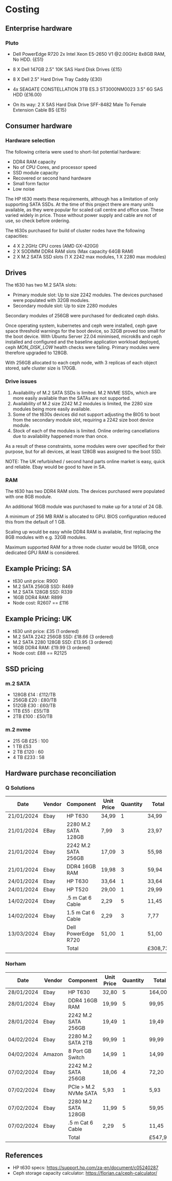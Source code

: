 # Costing

## Enterprise hardware

### Pluto

- Dell PowerEdge R720 2x Intel Xeon E5-2650 V1 @2.00GHz 8x8GB RAM, No HDD. {£51}
- 8 X Dell 147GB 2.5" 10K SAS Hard Disk Drives {£15}
- 8 X Dell 2.5" Hard Drive Tray Caddy {£30}

- 4x SEAGATE CONSTELLATION 3TB ES.3 ST3000NM0023 3.5" 6G SAS HDD {£16.00}
- On its way: 2 X SAS Hard Disk Drive SFF-8482 Male To Female Extension Cable BS {£15}


## Consumer hardware

### Hardware selection

The following criteria were used to short-list potential hardware:

- DDR4 RAM capacity
- No of CPU Cores, and processor speed
- SSD module capacity
- Recovered or second hand hardware
- Small form factor
- Low noise

The HP t630 meets these requirements, although has a limitation of only supporting SATA SSDs. At the time of this project there are many units available, as they were popular for scaled call centre and office use. These varied widely in price. Those without power supply and cable are not of use, so check before ordering.

The t630s purchased for build of cluster nodes have the following capacities:

- 4 X 2.2GHz CPU cores (AMD GX-420GI)
- 2 X SODIMM DDR4 RAM slots (Max capacity 64GB RAM)
- 2 X M.2 SATA SSD slots (1 X 2242 max modules, 1 X 2280 max modules)

## Drives

The t630 has two M.2 SATA slots:

- Primary module slot: Up to size 2242 modules. The devices purchased were populated with 32GB modules.
- Secondary module slot: Up to size 2280 modules

Secondary modules of 256GB were purchased for dedicated ceph disks.

Once operating system, kubernetes and ceph were installed, ceph gave space threshold warnings for the boot device, so 32GB proved too small for the boot device.  With Ubuntu Server 22.04 minimised, microk8s and ceph installed and configured and the baseline application workload deployed, ceph *MON_DISK_LOW* health checks were failing. Primary modules were therefore upgraded to 128GB.

With 256GB allocated to each ceph node, with 3 replicas of each object stored, safe cluster size is 170GB.

### Drive issues

1. Availability of M.2 SATA SSDs is limited. M.2 NVME SSDs, which are more easily available than the SATAs are not supported.
1. Availability of M.2 size 2242 M.2 modules is limited, the 2280 size modules being more easily available.
1. Some of the t630s devices did not support adjusting the BIOS to boot from the secondary module slot, requiring a 2242 size boot device module.
1. Stock of each of the modules is limited. Online ordering cancellations due to availability happened more than once.

As a result of these constraints, some modules were over specified for their purpose, but for all devices, at least 128GB was assigned to the boot SSD.

NOTE: The UK refurbished / second hand parts online market is easy, quick and reliable. Ebay would be good to have in SA.

### RAM

The t630 has two DDR4 RAM slots. The devices purchased were populated with one 8GB module.

An additional 16GB module was purchased to make up for a total of 24 GB.

A minimum of 256 MB RAM is allocated to GPU. BIOS configuration reduced this from the default of 1 GB.

Scaling up would be easy while DDR4 RAM is available, first replacing the 8GB modules with e.g. 32GB modules.

Maximum supported RAM for a three node cluster would be 191GB, once dedicated GPU RAM is considered.

## Example Pricing: SA

- t630 unit price: R900
- M.2 SATA 256GB SSD: R469
- M.2 SATA 128GB SSD: R339
- 16GB DDR4 RAM: R899
- Node cost: R2607 == £116

## Example Pricing: UK

- t630 unit price: £35 (1 ordered)
- M.2 SATA 2242 256GB SSD: £18.66 (3 ordered)
- M.2 SATA 2280 128GB SSD: £13.95 (3 ordered)
- 16GB DDR4 RAM: £19.99 (3 ordered)
- Node cost: £88 == R2125

## SSD pricing

### m.2 SATA

- 128GB £14 : £112/TB
- 256GB £20 : £80/TB
- 512GB £30 : £60/TB
- 1TB £55   : £55/TB
- 2TB £100  : £50/TB

### m.2 nvme

- 215 GB £25 : 100
- 1 TB £53
- 2 TB £120 : 60
- 4 TB £233 : 58

## Hardware purchase reconciliation

### Q Solutions

| Date       | Vendor | Component            | Unit Price | Quantity | Total  |
|------------|--------|----------------------|------------|----------|--------|
| 21/01/2024 | Ebay   | HP T630              | 34,99      | 1        |  34,99 |
| 21/01/2024 | EBay   | 2280 M.2 SATA 128GB  |  7,99      | 3        |  23,97 |
| 21/01/2024 | Ebay   | 2242 M.2 SATA 256GB  | 17,09      | 3        |  55,98 |
| 21/01/2024 | Ebay   | DDR4 16GB RAM        | 19,98      | 3        |  59,94 |
| 24/01/2024 | Ebay   | HP T630              | 33,64      | 1        |  33,64 |
| 24/01/2024 | Ebay   | HP T520              | 29,00      | 1        |  29,99 |
| 14/02/2024 | Ebay   | .5 m Cat 6 Cable     |  2,29      | 5        |  11,45 |
| 14/02/2024 | Ebay   | 1.5 m Cat 6 Cable    |  2,29      | 3        |   7,77 |
| 13/03/2024 | Ebay   | Dell PowerEdge R720  | 51,00      | 1        |  51,00 |
|            |        | Total                |            |          |£308,73 |
 
### Norham 
 
| Date       | Vendor | Component            | Unit Price | Quantity | Total  |
|------------|--------|----------------------|------------|----------|--------|
| 28/01/2024 | Ebay   | HP T630              | 32,80      | 5        | 164,00 |
| 28/01/2024 | Ebay   | DDR4 16GB RAM        | 19,99      | 5        |  99,95 |
| 28/01/2024 | Ebay   | 2242 M.2 SATA 256GB  | 19,49      | 1        |  19,49 |
| 04/02/2024 | Ebay   | 2280 M.2 SATA 2TB    | 99,99      | 1        |  99,99 |
| 04/02/2024 | Amazon | 8 Port GB Switch     | 14,99      | 1        |  14,99 |
| 07/02/2024 | Ebay   | 2242 M.2 SATA 256GB  | 18,06      | 4        |  72,20 |
| 07/02/2024 | Ebay   | PCIe > M.2 NVMe SATA |  5,93      | 1        |   5,93 |
| 07/02/2024 | Ebay   | 2280 M.2 SATA 128GB  | 11,99      | 5        |  59,95 |
| 07/02/2024 | Ebay   | .5 m Cat 6 Cable     |  2,29      | 5        |  11,45 |
|            |        | Total                |            |          |£547,95 |

## References

- HP t630 specs: <https://support.hp.com/za-en/document/c05240287>
- Ceph storage capacity calculator: <https://florian.ca/ceph-calculator/>
